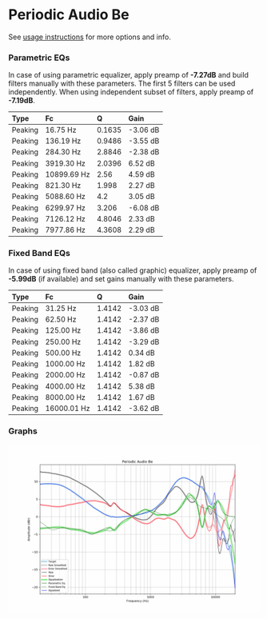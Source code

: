 # Periodic Audio Be
See [usage instructions](https://github.com/jaakkopasanen/AutoEq#usage) for more options and info.

### Parametric EQs
In case of using parametric equalizer, apply preamp of **-7.27dB** and build filters manually
with these parameters. The first 5 filters can be used independently.
When using independent subset of filters, apply preamp of **-7.19dB**.

| Type    | Fc          |      Q | Gain     |
|:--------|:------------|:-------|:---------|
| Peaking | 16.75 Hz    | 0.1635 | -3.06 dB |
| Peaking | 136.19 Hz   | 0.9486 | -3.55 dB |
| Peaking | 284.30 Hz   | 2.8846 | -2.38 dB |
| Peaking | 3919.30 Hz  | 2.0396 | 6.52 dB  |
| Peaking | 10899.69 Hz | 2.56   | 4.59 dB  |
| Peaking | 821.30 Hz   | 1.998  | 2.27 dB  |
| Peaking | 5088.60 Hz  | 4.2    | 3.05 dB  |
| Peaking | 6299.97 Hz  | 3.206  | -6.08 dB |
| Peaking | 7126.12 Hz  | 4.8046 | 2.33 dB  |
| Peaking | 7977.86 Hz  | 4.3608 | 2.29 dB  |

### Fixed Band EQs
In case of using fixed band (also called graphic) equalizer, apply preamp of **-5.99dB**
(if available) and set gains manually with these parameters.

| Type    | Fc          |      Q | Gain     |
|:--------|:------------|:-------|:---------|
| Peaking | 31.25 Hz    | 1.4142 | -3.03 dB |
| Peaking | 62.50 Hz    | 1.4142 | -2.37 dB |
| Peaking | 125.00 Hz   | 1.4142 | -3.86 dB |
| Peaking | 250.00 Hz   | 1.4142 | -3.29 dB |
| Peaking | 500.00 Hz   | 1.4142 | 0.34 dB  |
| Peaking | 1000.00 Hz  | 1.4142 | 1.82 dB  |
| Peaking | 2000.00 Hz  | 1.4142 | -0.87 dB |
| Peaking | 4000.00 Hz  | 1.4142 | 5.38 dB  |
| Peaking | 8000.00 Hz  | 1.4142 | 1.67 dB  |
| Peaking | 16000.01 Hz | 1.4142 | -3.62 dB |

### Graphs
![](./Periodic%20Audio%20Be.png)